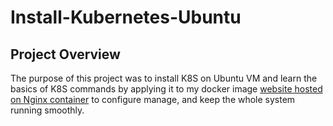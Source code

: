# Install-Kubernetes-Ubuntu
##  Project Overview

The purpose of this project was to install K8S on Ubuntu VM and learn the basics of K8S commands by applying it to my docker image [website hosted on Nginx container](https://hub.docker.com/repository/registry-1.docker.io/samir2296/containerization/tags?page=1) to configure manage, and keep the whole system running smoothly.
